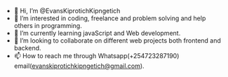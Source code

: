 - 👋 Hi, I’m @EvansKiprotichKipngetich
- 👀 I’m interested in coding, freelance and problem solving and help others in programming.
- 🌱 I’m currently learning javaScript and Web development.
- 💞️ I’m looking to collaborate on different web projects both frontend and backend.
- 📫 How to reach me through Whatsapp(+254723287190) email(evanskiprotichkipngetich@gmail.com).

<!---
EvansKiprotichKipngetich is a ✨ special ✨ repository because its `README.md` (this file) appears on your GitHub profile.
You can click the Preview link to take a look at your changes.
--->
